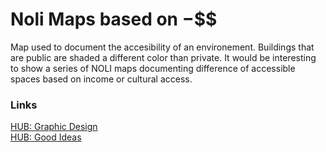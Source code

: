 # Noli Maps based on $-$$$

Map used to document the accesibility of an environement. Buildings that are public are shaded a different color than private. 
It would be interesting to show a series of NOLI maps documenting difference of accessible spaces based on income or cultural access. 


### Links
[HUB: Graphic Design](197_HUB__Graphic_Design_and_Data_Analysis.md)   
[HUB: Good Ideas](196_HUB___Good_Ideas.md)
